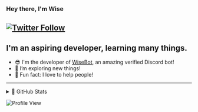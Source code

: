 ### Hey there, I'm Wise

[![Twitter Follow](https://img.shields.io/twitter/follow/WiseDevHelper?color=1DA1F2&logo=twitter&style=for-the-badge)](https://twitter.com/intent/follow?original_referer=https://github.com/WiseDevHelper&screen_name=WiseDevHelper)
<br>
---

## I'm an aspiring developer, learning many things.

- 😎 I'm the developer of [WiseBot](https://wisebot.tk), an amazing verified Discord bot!
- 🔎 I’m exploring new things!
- 👀 Fun fact: I love to help people!

---

<details>
  <summary>🔷 GitHub Stats</summary>

  <img align="left" alt="Wise's GitHub Stats" src="https://github-readme-stats.vercel.app/api?username=WiseDevHelper&show_icons=true&hide_border=true&theme=tokyonight&count_private=true" />

</details>

![Profile View](https://komarev.com/ghpvc/?username=wise2006&label=Profile%20views&color=1DA1F2&style=for-the-badge)
